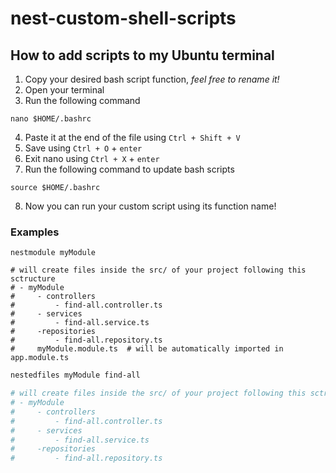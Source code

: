 # nest-custom-shell-scripts

## How to add scripts to my Ubuntu terminal

1. Copy your desired bash script function, *feel free to rename it!*
2. Open your terminal
3. Run the following command
```
nano $HOME/.bashrc
```
4. Paste it at the end of the file using `Ctrl + Shift + V`
5. Save using `Ctrl + O` + `enter`
6. Exit nano using `Ctrl + X` + `enter`
7. Run the following command to update bash scripts
```
source $HOME/.bashrc
```
8. Now you can run your custom script using its function name!

### Examples
```
nestmodule myModule

# will create files inside the src/ of your project following this sctructure
# - myModule
#     - controllers
#         - find-all.controller.ts
#     - services
#         - find-all.service.ts
#     -repositories
#         - find-all.repository.ts
#     myModule.module.ts  # will be automatically imported in app.module.ts
```

```bash
nestedfiles myModule find-all

# will create files inside the src/ of your project following this sctructure
# - myModule
#     - controllers
#         - find-all.controller.ts
#     - services
#         - find-all.service.ts
#     -repositories
#         - find-all.repository.ts
```
